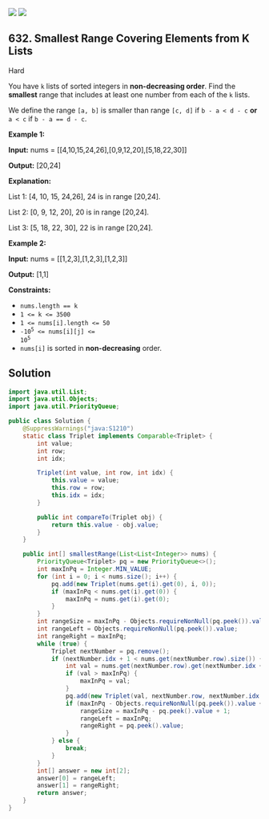 [![](https://img.shields.io/github/stars/javadev/LeetCode-in-Java?label=Stars&style=flat-square)](https://github.com/javadev/LeetCode-in-Java)
[![](https://img.shields.io/github/forks/javadev/LeetCode-in-Java?label=Fork%20me%20on%20GitHub%20&style=flat-square)](https://github.com/javadev/LeetCode-in-Java/fork)

## 632\. Smallest Range Covering Elements from K Lists

Hard

You have `k` lists of sorted integers in **non-decreasing order**. Find the **smallest** range that includes at least one number from each of the `k` lists.

We define the range `[a, b]` is smaller than range `[c, d]` if `b - a < d - c` **or** `a < c` if `b - a == d - c`.

**Example 1:**

**Input:** nums = \[\[4,10,15,24,26],[0,9,12,20],[5,18,22,30]]

**Output:** [20,24]

**Explanation:**

List 1: [4, 10, 15, 24,26], 24 is in range [20,24].

List 2: [0, 9, 12, 20], 20 is in range [20,24].

List 3: [5, 18, 22, 30], 22 is in range [20,24].

**Example 2:**

**Input:** nums = \[\[1,2,3],[1,2,3],[1,2,3]]

**Output:** [1,1]

**Constraints:**

*   `nums.length == k`
*   `1 <= k <= 3500`
*   `1 <= nums[i].length <= 50`
*   <code>-10<sup>5</sup> <= nums[i][j] <= 10<sup>5</sup></code>
*   `nums[i]` is sorted in **non-decreasing** order.

## Solution

```java
import java.util.List;
import java.util.Objects;
import java.util.PriorityQueue;

public class Solution {
    @SuppressWarnings("java:S1210")
    static class Triplet implements Comparable<Triplet> {
        int value;
        int row;
        int idx;

        Triplet(int value, int row, int idx) {
            this.value = value;
            this.row = row;
            this.idx = idx;
        }

        public int compareTo(Triplet obj) {
            return this.value - obj.value;
        }
    }

    public int[] smallestRange(List<List<Integer>> nums) {
        PriorityQueue<Triplet> pq = new PriorityQueue<>();
        int maxInPq = Integer.MIN_VALUE;
        for (int i = 0; i < nums.size(); i++) {
            pq.add(new Triplet(nums.get(i).get(0), i, 0));
            if (maxInPq < nums.get(i).get(0)) {
                maxInPq = nums.get(i).get(0);
            }
        }
        int rangeSize = maxInPq - Objects.requireNonNull(pq.peek()).value + 1;
        int rangeLeft = Objects.requireNonNull(pq.peek()).value;
        int rangeRight = maxInPq;
        while (true) {
            Triplet nextNumber = pq.remove();
            if (nextNumber.idx + 1 < nums.get(nextNumber.row).size()) {
                int val = nums.get(nextNumber.row).get(nextNumber.idx + 1);
                if (val > maxInPq) {
                    maxInPq = val;
                }
                pq.add(new Triplet(val, nextNumber.row, nextNumber.idx + 1));
                if (maxInPq - Objects.requireNonNull(pq.peek()).value + 1 < rangeSize) {
                    rangeSize = maxInPq - pq.peek().value + 1;
                    rangeLeft = maxInPq;
                    rangeRight = pq.peek().value;
                }
            } else {
                break;
            }
        }
        int[] answer = new int[2];
        answer[0] = rangeLeft;
        answer[1] = rangeRight;
        return answer;
    }
}
```
